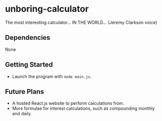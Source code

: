 # unboring-calculator
The most interesting calculator... IN THE WORLD... (Jeremy Clarkson voice)

## Dependencies
None

## Getting Started
* Launch the program with `node main.js`.

## Future Plans
* A hosted React.js website to perform calculations from.
* More formulae for interest calculations, such as compounding monthly and daily.